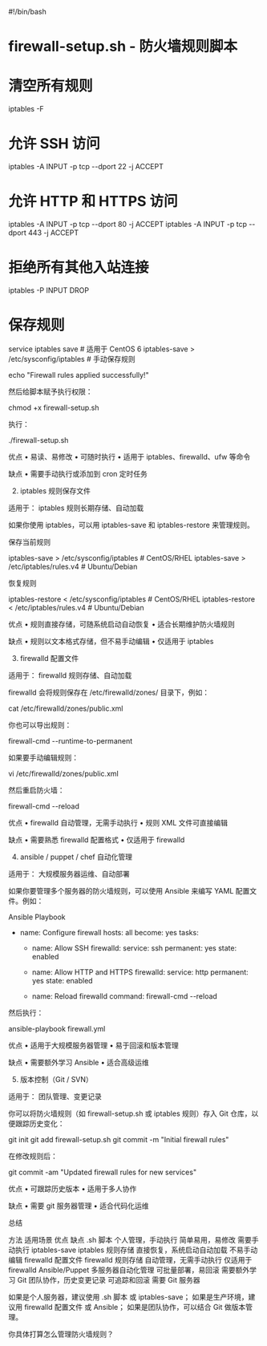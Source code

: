 #!/bin/bash
# firewall-setup.sh - 防火墙规则脚本

# 清空所有规则
iptables -F

# 允许 SSH 访问
iptables -A INPUT -p tcp --dport 22 -j ACCEPT

# 允许 HTTP 和 HTTPS 访问
iptables -A INPUT -p tcp --dport 80 -j ACCEPT
iptables -A INPUT -p tcp --dport 443 -j ACCEPT

# 拒绝所有其他入站连接
iptables -P INPUT DROP

# 保存规则
service iptables save  # 适用于 CentOS 6
iptables-save > /etc/sysconfig/iptables  # 手动保存规则

echo "Firewall rules applied successfully!"

然后给脚本赋予执行权限：

chmod +x firewall-setup.sh

执行：

./firewall-setup.sh

优点
 • 易读、易修改
 • 可随时执行
 • 适用于 iptables、firewalld、ufw 等命令

缺点
 • 需要手动执行或添加到 cron 定时任务

2. iptables 规则保存文件

适用于： iptables 规则长期存储、自动加载

如果你使用 iptables，可以用 iptables-save 和 iptables-restore 来管理规则。

保存当前规则

iptables-save > /etc/sysconfig/iptables  # CentOS/RHEL
iptables-save > /etc/iptables/rules.v4  # Ubuntu/Debian

恢复规则

iptables-restore < /etc/sysconfig/iptables  # CentOS/RHEL
iptables-restore < /etc/iptables/rules.v4  # Ubuntu/Debian

优点
 • 规则直接存储，可随系统启动自动恢复
 • 适合长期维护防火墙规则

缺点
 • 规则以文本格式存储，但不易手动编辑
 • 仅适用于 iptables

3. firewalld 配置文件

适用于： firewalld 规则存储、自动加载

firewalld 会将规则保存在 /etc/firewalld/zones/ 目录下，例如：

cat /etc/firewalld/zones/public.xml

你也可以导出规则：

firewall-cmd --runtime-to-permanent

如果要手动编辑规则：

vi /etc/firewalld/zones/public.xml

然后重启防火墙：

firewall-cmd --reload

优点
 • firewalld 自动管理，无需手动执行
 • 规则 XML 文件可直接编辑

缺点
 • 需要熟悉 firewalld 配置格式
 • 仅适用于 firewalld

4. ansible / puppet / chef 自动化管理

适用于： 大规模服务器运维、自动部署

如果你要管理多个服务器的防火墙规则，可以使用 Ansible 来编写 YAML 配置文件。例如：

Ansible Playbook

- name: Configure firewall
  hosts: all
  become: yes
  tasks:
    - name: Allow SSH
      firewalld:
        service: ssh
        permanent: yes
        state: enabled

    - name: Allow HTTP and HTTPS
      firewalld:
        service: http
        permanent: yes
        state: enabled

    - name: Reload firewalld
      command: firewall-cmd --reload

然后执行：

ansible-playbook firewall.yml

优点
 • 适用于大规模服务器管理
 • 易于回滚和版本管理

缺点
 • 需要额外学习 Ansible
 • 适合高级运维

5. 版本控制（Git / SVN）

适用于： 团队管理、变更记录

你可以将防火墙规则（如 firewall-setup.sh 或 iptables 规则）存入 Git 仓库，以便跟踪历史变化：

git init
git add firewall-setup.sh
git commit -m "Initial firewall rules"

在修改规则后：

git commit -am "Updated firewall rules for new services"

优点
 • 可跟踪历史版本
 • 适用于多人协作

缺点
 • 需要 git 服务器管理
 • 适合代码化运维

总结

方法 适用场景 优点 缺点
.sh 脚本 个人管理，手动执行 简单易用，易修改 需要手动执行
iptables-save iptables 规则存储 直接恢复，系统启动自动加载 不易手动编辑
firewalld 配置文件 firewalld 规则存储 自动管理，无需手动执行 仅适用于 firewalld
Ansible/Puppet 多服务器自动化管理 可批量部署，易回滚 需要额外学习
Git 团队协作，历史变更记录 可追踪和回滚 需要 Git 服务器

如果是个人服务器，建议使用 .sh 脚本 或 iptables-save；
如果是生产环境，建议用 firewalld 配置文件 或 Ansible；
如果是团队协作，可以结合 Git 做版本管理。

你具体打算怎么管理防火墙规则？